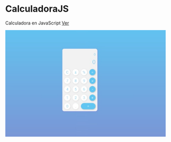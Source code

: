 # CalculadoraJS
Calculadora en JavaScript [Ver](https://upa-upz.github.io/CalculadoraJS/)

![calculadora js](/assets/img/work4.jpg)

